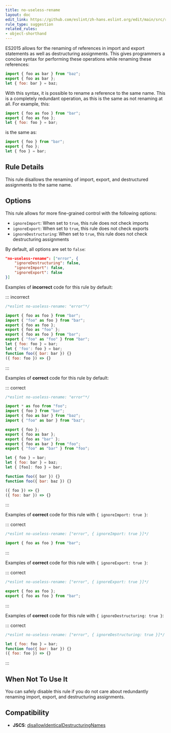 ```yaml
---
title: no-useless-rename
layout: doc
edit_link: https://github.com/eslint/zh-hans.eslint.org/edit/main/src/rules/no-useless-rename.md
rule_type: suggestion
related_rules:
- object-shorthand
---
```




ES2015 allows for the renaming of references in import and export statements as well as destructuring assignments. This gives programmers a concise syntax for performing these operations while renaming these references:

```js
import { foo as bar } from "baz";
export { foo as bar };
let { foo: bar } = baz;
```

With this syntax, it is possible to rename a reference to the same name. This is a completely redundant operation, as this is the same as not renaming at all. For example, this:

```js
import { foo as foo } from "bar";
export { foo as foo };
let { foo: foo } = bar;
```

is the same as:

```js
import { foo } from "bar";
export { foo };
let { foo } = bar;
```

## Rule Details

This rule disallows the renaming of import, export, and destructured assignments to the same name.

## Options

This rule allows for more fine-grained control with the following options:

* `ignoreImport`: When set to `true`, this rule does not check imports
* `ignoreExport`: When set to `true`, this rule does not check exports
* `ignoreDestructuring`: When set to `true`, this rule does not check destructuring assignments

By default, all options are set to `false`:

```json
"no-useless-rename": ["error", {
    "ignoreDestructuring": false,
    "ignoreImport": false,
    "ignoreExport": false
}]
```

Examples of **incorrect** code for this rule by default:

::: incorrect

```js
/*eslint no-useless-rename: "error"*/

import { foo as foo } from "bar";
import { "foo" as foo } from "bar";
export { foo as foo };
export { foo as "foo" };
export { foo as foo } from "bar";
export { "foo" as "foo" } from "bar";
let { foo: foo } = bar;
let { 'foo': foo } = bar;
function foo({ bar: bar }) {}
({ foo: foo }) => {}
```

:::

Examples of **correct** code for this rule by default:

::: correct

```js
/*eslint no-useless-rename: "error"*/

import * as foo from "foo";
import { foo } from "bar";
import { foo as bar } from "baz";
import { "foo" as bar } from "baz";

export { foo };
export { foo as bar };
export { foo as "bar" };
export { foo as bar } from "foo";
export { "foo" as "bar" } from "foo";

let { foo } = bar;
let { foo: bar } = baz;
let { [foo]: foo } = bar;

function foo({ bar }) {}
function foo({ bar: baz }) {}

({ foo }) => {}
({ foo: bar }) => {}
```

:::

Examples of **correct** code for this rule with `{ ignoreImport: true }`:

::: correct

```js
/*eslint no-useless-rename: ["error", { ignoreImport: true }]*/

import { foo as foo } from "bar";
```

:::

Examples of **correct** code for this rule with `{ ignoreExport: true }`:

::: correct

```js
/*eslint no-useless-rename: ["error", { ignoreExport: true }]*/

export { foo as foo };
export { foo as foo } from "bar";
```

:::

Examples of **correct** code for this rule with `{ ignoreDestructuring: true }`:

::: correct

```js
/*eslint no-useless-rename: ["error", { ignoreDestructuring: true }]*/

let { foo: foo } = bar;
function foo({ bar: bar }) {}
({ foo: foo }) => {}
```

:::

## When Not To Use It

You can safely disable this rule if you do not care about redundantly renaming import, export, and destructuring assignments.

## Compatibility

* **JSCS**: [disallowIdenticalDestructuringNames](https://jscs-dev.github.io/rule/disallowIdenticalDestructuringNames)
